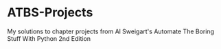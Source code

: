 # ATBS-Projects
My solutions to chapter projects from Al Sweigart's Automate The Boring Stuff With Python 2nd Edition
